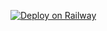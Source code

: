 [![Deploy on Railway](https://railway.app/button.svg)](https://railway.app/new/template?repository=https://github.com/SKABDULAHMED8/n8n-railway-deploy)
